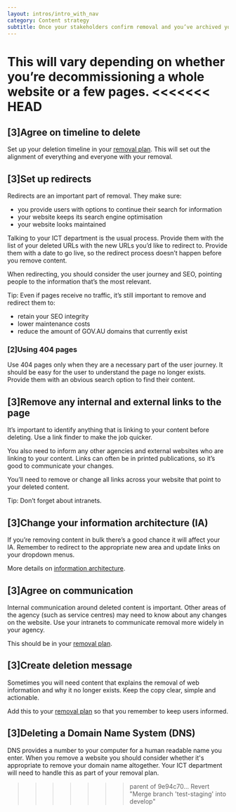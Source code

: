 ```yaml
---
layout: intros/intro_with_nav
category: Content strategy
subtitle: Once your stakeholders confirm removal and you’ve archived your content correctly, follow these steps when you take content off your website.
---
```


This will vary depending on whether you’re decommissioning a whole website or a few pages.
<<<<<<< HEAD
=======

## [3]Agree on timeline to delete

Set up your deletion timeline in your [removal plan](../removal-plan/). This will set out the alignment of everything and everyone with your removal.

## [3]Set up redirects

Redirects are an important part of removal. They make sure:
- you provide users with options to continue their search for information  
- your website keeps its search engine optimisation
- your website looks maintained

Talking to your ICT department is the usual process. Provide them with the list of your deleted URLs with the new URLs you’d like to redirect to. Provide them with a date to go live, so the redirect process doesn’t happen before you remove content.

When redirecting, you should consider the user journey and SEO, pointing people to the information that’s the most relevant.

Tip: Even if pages receive no traffic, it’s still important to remove and redirect them to:
- retain your SEO integrity
- lower maintenance costs
- reduce the amount of GOV.AU domains that currently exist

### [2]Using 404 pages

Use 404 pages only when they are a necessary part of the user journey. It should be easy for the user to understand the page no longer exists. Provide them with an obvious search option to find their content.

## [3]Remove any internal and external links to the page

It’s important to identify anything that is linking to your content before deleting. Use a link finder to make the job quicker.

You also need to inform any other agencies and external websites who are linking to your content. Links can often be in printed publications, so it’s good to communicate your changes.

You’ll need to remove or change all links across your website that point to your deleted content.

Tip: Don’t forget about intranets.

## [3]Change your information architecture (IA)

If you’re removing content in bulk there’s a good chance it will affect your IA. Remember to redirect to the appropriate new area and update links on your dropdown menus.

More details on [information architecture](/content-strategy/information-architecture/).

## [3]Agree on communication

Internal communication around deleted content is important. Other areas of the agency (such as service centres) may need to know about any changes on the website. Use your intranets to communicate removal more widely in your agency.

This should be in your [removal plan](../removal-plan/).

## [3]Create deletion message

Sometimes you will need content that explains the removal of web information and why it no longer exists. Keep the copy clear, simple and actionable.

Add this to your [removal plan](../removal-plan/) so that you remember to keep users informed.

## [3]Deleting a Domain Name System (DNS)

DNS provides a number to your computer for a human readable name you enter. When you remove a website you should consider whether it's appropriate to remove your domain name altogether. Your ICT department will need to handle this as part of your removal plan.
>>>>>>> parent of 9e94c70... Revert "Merge branch 'test-staging' into develop"
